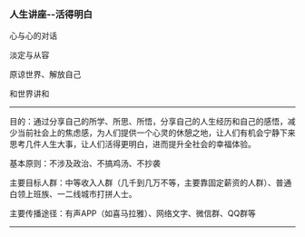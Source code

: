 ### 人生讲座--活得明白

心与心的对话

淡定与从容

原谅世界、解放自己

和世界讲和

---

目的：通过分享自己的所学、所思、所悟，分享自己的人生经历和自己的感悟，减少当前社会上的焦虑感，为人们提供一个心灵的休憩之地，让人们有机会宁静下来思考几件人生大事，让人们活得更明白，进而提升全社会的幸福体验。

基本原则：不涉及政治、不搞鸡汤、不抄袭

主要目标人群：中等收入人群（几千到几万不等，主要靠固定薪资的人群）、普通白领上班族、一二线城市打拼人士。

主要传播途径：有声APP（如喜马拉雅）、网络文字、微信群、QQ群等

---



